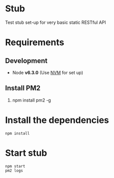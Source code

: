 # Stub
Test stub set-up for very basic static RESTful API

# Requirements
## Development
 - Node **v6.3.0** (Use [NVM](https://github.com/creationix/nvm) for set up)

## Install PM2
1. npm install pm2 -g

# Install the dependencies
```
npm install
```

# Start stub
```
npm start
pm2 logs
```

